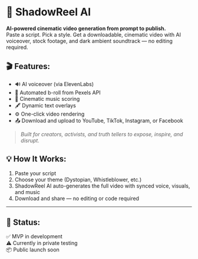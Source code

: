 # 🧠 ShadowReel AI  
**AI-powered cinematic video generation from prompt to publish.**  
Paste a script. Pick a style. Get a downloadable, cinematic video with AI voiceover, stock footage, and dark ambient soundtrack — no editing required.

## 🎬 Features:
- 🔊 AI voiceover (via ElevenLabs)
- 🎥 Automated b-roll from Pexels API
- 🎵 Cinematic music scoring
- 🖋️ Dynamic text overlays
- ⚙️ One-click video rendering
- 📤 Download and upload to YouTube, TikTok, Instagram, or Facebook

> *Built for creators, activists, and truth tellers to expose, inspire, and disrupt.*

## 💡 How It Works:
1. Paste your script
2. Choose your theme (Dystopian, Whistleblower, etc.)
3. ShadowReel AI auto-generates the full video with synced voice, visuals, and music
4. Download and share — no editing or code required

---

## 🚀 Status:
✅ MVP in development  
⚠️ Currently in private testing  
📦 Public launch soon
